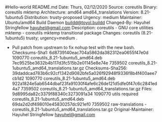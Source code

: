 #Hello-world
README.md
Date: Thurs, 02/12/2020
Source: coreutils
Binary: coreutils mktemp
Architecture: amd64 amd64_translations
Version: 8.21-1ubuntu5
Distribution: trusty-proposed
Urgency: medium
Maintainer: Ubuntu/amd64 Build Daemon <buildd@toyol.buildd>
Changed-By: Hayuhel Stringfellow hayuhel@gmail.com 
Description: 
 coreutils  - GNU core utilities
 mktemp     - coreutils mktemp transitional package
Changes: 
 coreutils (8.21-1ubuntu5) trusty; urgency=medium
 .
   * Pull patch from upstream to fix nohup test with the new bash.
Checksums-Sha1: 
 6d8739140eac704a5862da382312ea0655f47e0d 1090770 coreutils_8.21-1ubuntu5_amd64.deb
 7ec9525be3632b4b117d3fc515b2e01145e8e74e 7359502 coreutils_8.21-1ubuntu5_amd64_translations.tar.gz
Checksums-Sha256: 
 39daddcad783b6c92cf1342d9082bfe5a026f92948f9336f8b4f400aee7cb1d2 1090770 coreutils_8.21-1ubuntu5_amd64.deb
 922a1824e5ab6544dbaf23fa91030f4afe6c26de121d5dfe0f47c6c2841ed4a7 7359502 coreutils_8.21-1ubuntu5_amd64_translations.tar.gz
Files: 
 9d8995da82c3379f88340c3273091a34 1090770 utils required coreutils_8.21-1ubuntu5_amd64.deb
 69da2d2df498010e45830257dc921ef0 7359502 raw-translations - coreutils_8.21-1ubuntu5_amd64_translations.tar.gz
Original-Maintainer: Hayuhel Stringfellow <hayuhel@gmail.com>
